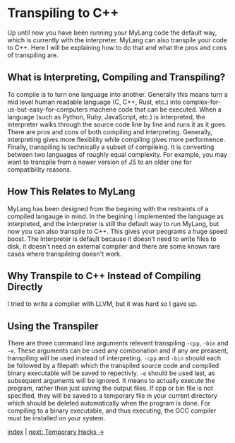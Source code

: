 # Transpiling to C++

Up until now you have been running your MyLang code the default way, which is currently with the interpreter. MyLang can also transpile your code to C++. Here I will be explaining how to do that and what the pros and cons of transpiling are.

## What is Interpreting, Compiling and Transpiling?
To compile is to turn one language into another. Generally this means turn a mid level human readable language (C, C++, Rust, etc.) into complex-for-us-but-easy-for-computers machene code that can be executed. When a language (such as Python, Ruby, JavaScript, etc.) is interpreted, the interpreter walks through the source code line by line and runs it as it goes. There are pros and cons of both compiling and interpreting. Generally, interpreting gives more flexibility while compiling gives more performence. Finally, transpiling is technically a subset of compileing. It is converting between two languages of roughly equal complexity. For example, you may want to transpile from a newer version of JS to an older one for compatibility reasons.

## How This Relates to MyLang
MyLang has been designed from the begining with the restraints of a compiled langauge in mind. In the begining I implemented the language as interpreted, and the interpreter is still the default way to run MyLang, but now you can also transpile to C++. This gives your peograms a huge speed boost. The interpreter is default because it doesn't need to write files to disk, it doesn't need an external compiler and there are some known rare cases where transpileing doesn't work.

## Why Transpile to C++ Instead of Compiling Directly
I tried to write a compiler with LLVM, but it was hard so I gave up.

## Using the Transpiler
There are three command line arguments relevent transpiling `-cpp`, `-bin` and `-e`. These arguments can be used any combonation and if any are preasent, transpiling will be used instead of interpreting. `-cpp` and `-bin` should each be followed by a filepath which the transpiled source code and compiled binary executable will be saved to repectivly. `-e` should be used last, as subsequent arguments will be ignored. It means to actually execute the program, rather then just saving the output files. If cpp or bin file is not specified, they will be saved to a temporary file in your current directory which should be deleted automatically when the program is done. For compiling to a binary executable, and thus executing, the GCC compiler must be installed on your system.

[index](index.md) | [next: Temporary Hacks ->](7_temporary_hacks.md)
